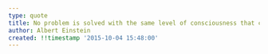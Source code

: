 ```yaml
---
type: quote
title: No problem is solved with the same level of consciousness that created it
author: Albert Einstein
created: !!timestamp '2015-10-04 15:48:00'
---
```

